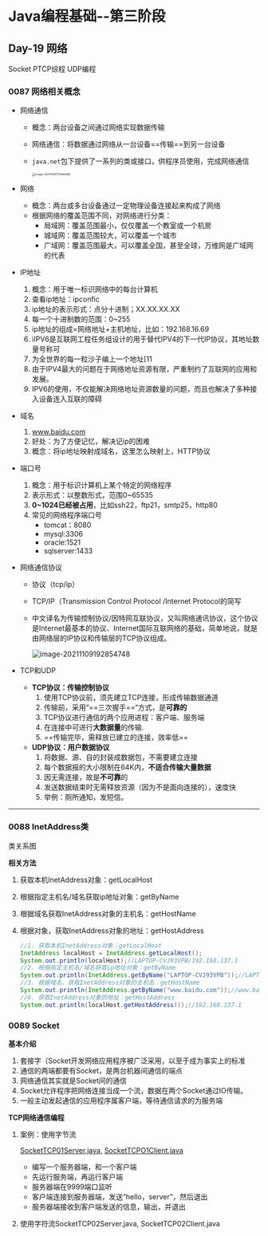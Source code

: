 # Java编程基础--第三阶段

## Day-19 网络



Socket
PTCP综程
UDP编程

### 0087 网络相关概念

- 网络通信

  - 概念：两台设备之间通过网络实现数据传输

  - 网络通信：将数据通过网络从一台设备==传输==到另一台设备

  - `java.net`包下提供了一系列的类或接口，供程序员使用，完成网络通信

     <img src="https://gitee.com/song-zhangyao/mapdepot1/raw/master/typora/202111091929047.png" alt="image-20211109175346986" style="zoom:39%;" />

- 网络
  - 概念：两台或多台设备通过一定物理设备连接起来构成了网络
  - 根据网络的覆盖范围不同，对网络进行分类：
    - 局域网：覆盖范围最小，仅仅覆盖一个教室或一个机房
    - 城域网：覆盖范围较大，可以覆盖一个城市
    - 广域网：覆盖范围最大，可以覆盖全国，甚至全球，万维网是广域网的代表

- IP地址

  1. 概念：用于唯一标识网络中的每台计算机
  2. 查看ip地址：ipconfic
  3. ip地址的表示形式：点分十进制；XX.XX.XX.XX
  4. 每一个十进制数的范围：0~255
  5. ip地址的组成=网络地址+主机地址，比如：192.168.16.69
  6. iIPV6是互联网工程任务组设计的用于替代IPV4的下一代IP协议，其地址数量号称可
  7. 为全世界的每一粒沙子编上一个地址[11
  8. 由于IPV4最大的问题在于网络地址资源有限，严重制约了互联网的应用和发展。
  9. IPV6的使用，不仅能解决网络地址资源数量的问题，而且也解决了多种接入设备连入互联的障碍

- 域名

  1. www.baidu.com
  2. 好处：为了方便记忆，解决记ip的困难
  3. 概念：将ip地址映射成域名，这里怎么映射上，HTTP协议

- 端口号

  1. 概念：用于标识计算机上某个特定的网络程序
  2. 表示形式：以整数形式，范围0~65535
  3. **0~1024已经被占用**，比如ssh22，ftp21，smtp25，http80
  4. 常见的网络程序端口号
     - tomcat：8080
     - mysql:3306
     - oracle:1521
     - sqlserver:1433

- 网络通信协议

  - 协议（tcp/ip）

  - TCP/IP（Transmission  Control Protocol /Internet Protocol的简写

  - 中文译名为传输控制协议/因特网互联协议，又叫网络通讯协议，这个协议是Internet最基本的协议、Internet国际互联网络的基础，简单地说，就是由网络层的IP协议和传输层的TCP协议组成。

    ![image-20211109192854748](https://gitee.com/song-zhangyao/mapdepot1/raw/master/typora/202111091929048.png)

- TCP和UDP
  - **TCP协议：传输控制协议**
    1. 使用TCP协议前，须先建立TCP连接，形成传输数据通道
    2. 传输前，采用“==三次握手==“方式，是**可靠的**
    3. TCP协议进行通信的两个应用进程：客户端、服务端
    4. 在连接中可进行**大数据量**的传输.
    5. ==传输完毕，需释放已建立的连接，效率低==
  - **UDP协议：用户数据协议**
    1. 将数据、源、自的封装成数据包，不需要建立连接
    2. 每个数据报的大小限制在64K内，**不适合传输大量数据**
    3. 因无需连接，故是**不可靠**的
    4. 发送数据结束时无需释放资源（因为不是面向连接的），速度快
    5. 举例：厕所通知，发短信。

---

### 0088 InetAddress类

类关系图



**相关方法**

1. 获取本机lnetAddress对象：getLocalHost

2. 根据指定主机名/域名获取ip地址对象：getByName

3. 根据域名获取InetAddress对象的主机名：getHostName

4. 根据对象，获取InetAddress对象的地址：getHostAddress

   ```java
   //1. 获取本机InetAddress对象：getLocalHost
   InetAddress localHost = InetAddress.getLocalHost();
   System.out.println(localHost);//LAPTOP-CVJ93VPB/192.168.137.1
   //2. 根据指定主机名/域名获取ip地址对象：getByName
   System.out.println(InetAddress.getByName("LAPTOP-CVJ93VPB"));//LAPTOP-CVJ93VPB/192.168.137.1
   //3. 根据域名，获取InetAddress对象的主机名：getHostName
   System.out.println(InetAddress.getByName("www.baidu.com"));//www.baidu.com/182.61.200.7
   //4. 获取InetAddress对象的地址：getHostAddress
   System.out.println(localHost.getHostAddress());//192.168.137.1
   ```

### 0089 Socket

**基本介绍**

1. 套接字（Socket开发网络应用程序被广泛采用，以至于成为事实上的标准
2. 通信的两端都要有Socket，是两台机器间通信的端点
3. 网络通信其实就是Socket间的通信
4. Socket允许程序把网络连接当成一个流，数据在两个Socket通过IO传输。
5. 一般主动发起通信的应用程序属客户端，等待通信请求的为服务端

**TCP网络通信编程**

1. 案例：使用字节流

   [SocketTCP01Server.java](https://github.com/Zhy-Song/Study/blob/main/Java%20Learning/JavaCode2/src/day_19/socket/SocketTCP01Server.java),   [SocketTCPO1Client.java](https://github.com/Zhy-Song/Study/blob/main/Java%20Learning/JavaCode2/src/day_19/socket/SocketTCPO1Client.java)

   - 编写一个服务器端，和一个客户端
   - 先运行服务端，再运行客户端
   - 服务器端在9999端口监听
   - 客户端连接到服务器端，发送“hello，server”，然后退出
   - 服务器端接收到客户端发送的信息，输出，并退出

2. 使用字符流SocketTCP02Server.java, SocketTCP02Client.java
